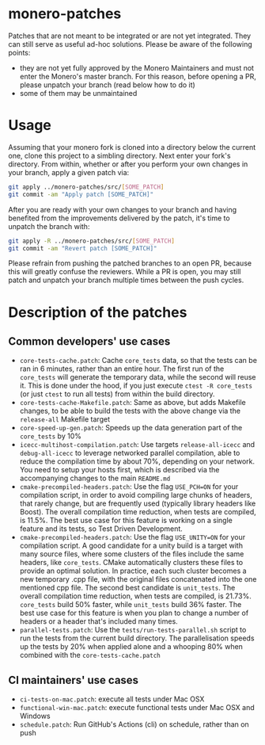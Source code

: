 # monero-patches
Patches that are not meant to be integrated or are not yet integrated. They can still serve as useful ad-hoc solutions.
Please be aware of the following points:
- they are not yet fully approved by the Monero Maintainers and must not enter the Monero's master branch. For this reason, before opening a PR, please unpatch your branch (read below how to do it)
- some of them may be unmaintained

# Usage

Assuming that your monero fork is cloned into a directory below the current one, clone this project to a simbling directory. Next enter your fork's directory. From within, whether or after you perform your own changes in your branch, apply a given patch via:

```bash
git apply ../monero-patches/src/[SOME_PATCH]
git commit -am "Apply patch [SOME_PATCH]"
```

After you are ready with your own changes to your branch and having benefited from the improvements delivered by the patch, it's time to unpatch the branch with:

```bash
git apply -R ../monero-patches/src/[SOME_PATCH]
git commit -am "Revert patch [SOME_PATCH]"
```

Please refrain from pushing the patched branches to an open PR, because this will greatly confuse the reviewers. While a PR is open, you may still patch and unpatch your branch multiple times between the push cycles.

# Description of the patches

## Common developers' use cases
- `core-tests-cache.patch`: Cache `core_tests` data, so that the tests can be ran in 6 minutes, rather than an entire hour. The first run of the `core_tests` will generate the temporary data, while the second will reuse it. This is done under the hood, if you just execute `ctest -R core_tests` (or just `ctest` to run all tests) from within the build directory.
- `core-tests-cache-Makefile.patch`: Same as above, but adds Makefile changes, to be able to build the tests with the above change via the `release-all` Makefile target
- `core-speed-up-gen.patch`: Speeds up the data generation part of the `core_tests` by 10%
- `icecc-multihost-compilation.patch`: Use targets `release-all-icecc` and `debug-all-icecc` to leverage networked parallel compilation, able to reduce the compilation time by about 70%, depending on your network. You need to setup your hosts first, which is described via the accompanying changes to the main `README.md`
- `cmake-precompiled-headers.patch`: Use the flag `USE_PCH=ON` for your compilation script, in order to avoid compiling large chunks of headers, that rarely change, but are frequently used (typically library headers like Boost). The overall compilation time reduction, when tests are compiled, is 11.5%. The best use case for this feature is working on a single feature and its tests, so Test Driven Development.
- `cmake-precompiled-headers.patch`: Use the flag `USE_UNITY=ON` for your compilation script. A good candidate for a unity build is a target with many source files, where some clusters of the files include the same headers, like `core_tests`. CMake automatically clusters these files to provide an optimal solution. In practice, each such cluster becomes a new temporary .cpp file, with the original files concatenated into the one mentioned cpp file. The second best candidate is `unit_tests`. The overall compilation time reduction, when tests are compiled, is  21.73%. `core_tests` build 50% faster, while `unit_tests` build 36% faster. The best use case for this feature is when you plan to change a number of headers or a header that's included many times.
- `parallel-tests.patch`: Use the `tests/run-tests-parallel.sh` script to run the tests from the current build directory. The parallelisation speeds up the tests by 20% when applied alone and a whooping 80% when combined with the `core-tests-cache.patch`

## CI maintainers' use cases
- `ci-tests-on-mac.patch`: execute all tests under Mac OSX
- `functional-win-mac.patch`: execute functional tests under Mac OSX and Windows
- `schedule.patch`: Run GitHub's Actions (cli) on schedule, rather than on push

